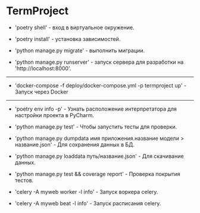 # TermProject

- 'poetry shell' - вход в виртуальное окружение.

- 'poetry install' - установка зависимостей.

- 'python manage.py migrate' - выполнить миграции.

- 'python manage.py runserver' - запуск сервера для разработки на 'http://localhost:8000'.

---

- 'docker-compose -f deploy/docker-compose.yml -p termproject up' - Запуск через Docker

---

- 'poetry env info -p' - Узнать расположение интерпретатора для настройки проекта в PyCharm.

- 'python manage.py test' - Чтобы запустить тесты для проверки.

- 'python manage.py dumpdata имя приложения.название модели > название.json' - Для сохранения данных в БД.

- 'python manage.py loaddata путь/название.json' - Для скачивание данных.

- 'python manage.py test && coverage report' - Проверка покрытия тестов.

- 'celery -A myweb worker -l info' - Запуск воркера celery.

- 'celery -A myweb beat -l info' - Запуск расписания celery.